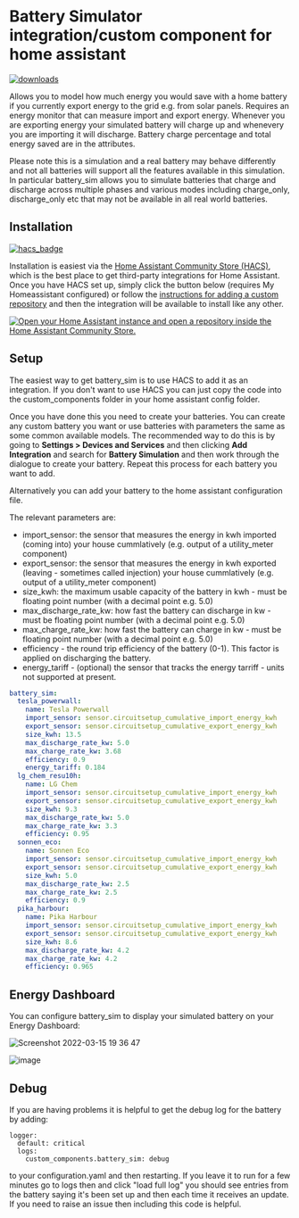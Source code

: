 # Battery Simulator integration/custom component for home assistant

[![downloads](https://img.shields.io/badge/dynamic/json?color=41BDF5&logo=home-assistant&label=integration%20usage&suffix=%20installs&cacheSeconds=15600&url=https://analytics.home-assistant.io/custom_integrations.json&query=$.battery_sim.versions[%271.0%27])](https://github.com/bvweerd/battery_sim/)

Allows you to model how much energy you would save with a home battery if you currently export energy to the grid e.g. from solar panels. Requires an energy monitor that can measure import and export energy. Whenever you are exporting energy your simulated battery will charge up and whenevery you are importing it will discharge. Battery charge percentage and total energy saved are in the attributes. 

Please note this is a simulation and a real battery may behave differently and not all batteries will support all the features available in this simulation. In particular battery_sim allows you to simulate batteries that charge and discharge across multiple phases and various modes including charge_only, discharge_only etc that may not be available in all real world batteries. 

## Installation

[![hacs_badge](https://img.shields.io/badge/HACS-Custom-orange.svg?style=for-the-badge)](https://github.com/hacs/integration)

Installation is easiest via the [Home Assistant Community Store
(HACS)](https://hacs.xyz/), which is the best place to get third-party
integrations for Home Assistant. Once you have HACS set up, simply click the button below (requires My Homeassistant configured) or
follow the [instructions for adding a custom
repository](https://hacs.xyz/docs/faq/custom_repositories) and then
the integration will be available to install like any other.

[![Open your Home Assistant instance and open a repository inside the Home Assistant Community Store.](https://my.home-assistant.io/badges/hacs_repository.svg)](https://my.home-assistant.io/redirect/hacs_repository/?owner=bvweerd&repository=battery_sim&category=integration)

## Setup

The easiest way to get battery_sim is to use HACS to add it as an integration. If you don't want to use HACS you can just copy the code into the custom_components folder in your home assistant config folder. 

Once you have done this you need to create your batteries. You can create any custom battery you want or use batteries with parameters the same as some common available models. The recommended way to do this is by going to **Settings > Devices and Services** and then clicking **Add Integration** and search for **Battery Simulation** and then work through the dialogue to create your battery. Repeat this process for each battery you want to add. 

Alternatively you can add your battery to the home assistant configuration file.

The relevant parameters are:
- import_sensor: the sensor that measures the energy in kwh imported (coming into) your house cummlatively (e.g. output of a utility_meter component)
- export_sensor: the sensor that measures the energy in kwh exported (leaving - sometimes called injection) your house cummlatively (e.g. output of a utility_meter component)
- size_kwh: the maximum usable capacity of the battery in kwh - must be floating point number (with a decimal point e.g. 5.0)
- max_discharge_rate_kw: how fast the battery can discharge in kw - must be floating point number (with a decimal point e.g. 5.0)
- max_charge_rate_kw: how fast the battery can charge in kw - must be floating point number (with a decimal point e.g. 5.0)
- efficiency - the round trip efficiency of the battery (0-1). This factor is applied on discharging the battery.
- energy_tariff - (optional) the sensor that tracks the energy tarriff - units not supported at present.

```yaml
battery_sim:
  tesla_powerwall:
    name: Tesla Powerwall
    import_sensor: sensor.circuitsetup_cumulative_import_energy_kwh
    export_sensor: sensor.circuitsetup_cumulative_export_energy_kwh
    size_kwh: 13.5
    max_discharge_rate_kw: 5.0
    max_charge_rate_kw: 3.68
    efficiency: 0.9
    energy_tariff: 0.184
  lg_chem_resu10h:
    name: LG Chem
    import_sensor: sensor.circuitsetup_cumulative_import_energy_kwh
    export_sensor: sensor.circuitsetup_cumulative_export_energy_kwh
    size_kwh: 9.3
    max_discharge_rate_kw: 5.0
    max_charge_rate_kw: 3.3
    efficiency: 0.95
  sonnen_eco:
    name: Sonnen Eco
    import_sensor: sensor.circuitsetup_cumulative_import_energy_kwh
    export_sensor: sensor.circuitsetup_cumulative_export_energy_kwh
    size_kwh: 5.0
    max_discharge_rate_kw: 2.5
    max_charge_rate_kw: 2.5
    efficiency: 0.9
  pika_harbour:
    name: Pika Harbour
    import_sensor: sensor.circuitsetup_cumulative_import_energy_kwh
    export_sensor: sensor.circuitsetup_cumulative_export_energy_kwh
    size_kwh: 8.6
    max_discharge_rate_kw: 4.2
    max_charge_rate_kw: 4.2
    efficiency: 0.965
   ```

## Energy Dashboard

You can configure battery_sim to display your simulated battery on your Energy Dashboard:

![Screenshot 2022-03-15 19 36 47](https://user-images.githubusercontent.com/79175134/158349586-cfc64761-0614-4067-a18a-5603d2288d7c.png)


![image](https://user-images.githubusercontent.com/79175134/157999078-0174ab36-9f71-47c8-8585-73d6eb3acec8.png)

## Debug

If you are having problems it is helpful to get the debug log for the battery by adding:

```
logger:
  default: critical
  logs:
    custom_components.battery_sim: debug
```

to your configuration.yaml and then restarting. If you leave it to run for a few minutes go to logs then and click "load full log" you should see entries from the battery saying it's been set up and then each time it receives an update. If you need to raise an issue then including this code is helpful.
